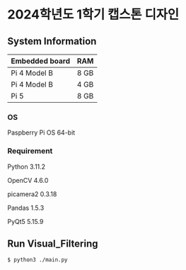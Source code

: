 # 2024학년도 1학기 캡스톤 디자인


## System Information

|Embedded board|RAM|
|---|---|
|Pi 4 Model B|8 GB|
|Pi 4 Model B|4 GB|
|Pi 5|8 GB|

### OS

Paspberry Pi OS 64-bit


### Requirement

Python 3.11.2

OpenCV 4.6.0

picamera2 0.3.18

Pandas 1.5.3

PyQt5 5.15.9


## Run Visual_Filtering

   ```bash
   $ python3 ./main.py
   ```
